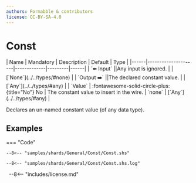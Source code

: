 ```yaml
---
authors: Formabble & contributors
license: CC-BY-SA-4.0
---
```



# Const

<div class="sh-parameters" markdown="1">
| Name | Mandatory | Description | Default | Type |
|------|---------------------|-------------|---------|------|
| `⬅️ Input` ||Any input is ignored. | | [`None`](../../types/#none) |
| `Output ➡️` ||The declared constant value. | | [`Any`](../../types/#any) |
| `Value` | :fontawesome-solid-circle-plus:{title="No"} No  | The constant value to insert in the wire. | `none` | [`Any`](../../types/#any) |

</div>

Declares an un-named constant value (of any data type).

## Examples

=== "Code"

  ```x86asm linenums="1"
  --8<-- "samples/shards/General/Const/Const.shs"
  ```

  ```
  --8<-- "samples/shards/General/Const/Const.shs.log"
  ```
&nbsp;
--8<-- "includes/license.md"

